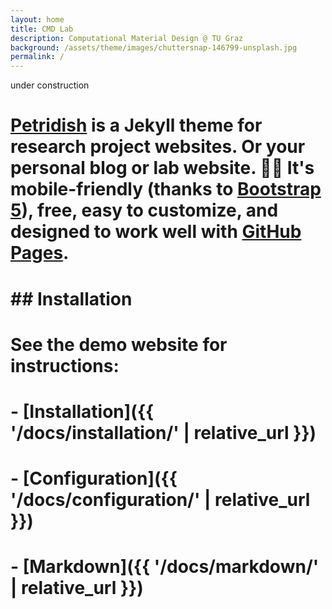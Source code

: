```yaml
---
layout: home
title: CMD Lab
description: Computational Material Design @ TU Graz
background: /assets/theme/images/chuttersnap-146799-unsplash.jpg
permalink: /
---
```


under construction

# [Petridish](https://github.com/peterdesmet/petridish) is a Jekyll theme for research project websites. Or your personal blog or lab website. 👩‍🔬 It's mobile-friendly (thanks to [Bootstrap 5](https://getbootstrap.com/docs/5.1/)), free, easy to customize, and designed to work well with [GitHub Pages](https://pages.github.com/).

# ## Installation

# See the demo website for instructions:

# - [Installation]({{ '/docs/installation/' | relative_url }})
# - [Configuration]({{ '/docs/configuration/' | relative_url }})
# - [Markdown]({{ '/docs/markdown/' | relative_url }})
